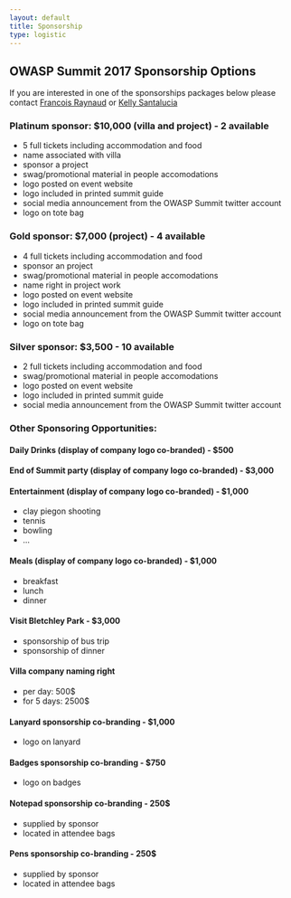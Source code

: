 ```yaml
---
layout: default
title: Sponsorship
type: logistic
---
```


## OWASP Summit 2017 Sponsorship Options

If you are interested in one of the sponsorships packages below please contact [Francois Raynaud](mailto:francois@devseccon.com) or [Kelly Santalucia](mailto:kelly.santalucia@owasp.org)

### Platinum sponsor: $10,000 (villa and project) - 2 available

- 5 full tickets including accommodation and food		
- name associated with villa
- sponsor a project
- swag/promotional material in people accomodations
- logo posted on event website
- logo included in printed summit guide
- social media announcement from the OWASP Summit twitter account
- logo on tote bag

### Gold sponsor: $7,000 (project) - 4 available

- 4 full tickets including accommodation and food
- sponsor an project
- swag/promotional material in people accomodations
- name right in project work
- logo posted on event website
- logo included in printed summit guide
- social media announcement from the OWASP Summit twitter account
- logo on tote bag

### Silver sponsor: $3,500 - 10 available

- 2 full tickets including accommodation and food
- swag/promotional material in people accomodations
- logo posted on event website
- logo included in printed summit guide
- social media announcement from the OWASP Summit twitter account

### Other Sponsoring Opportunities:

#### Daily Drinks (display of company logo co-branded) - $500 

#### End of Summit party (display of company logo co-branded) - $3,000

#### Entertainment (display of company logo co-branded) - $1,000
- clay piegon shooting
- tennis
- bowling
- ...

#### Meals (display of company logo co-branded) - $1,000
- breakfast
- lunch 
- dinner

#### Visit Bletchley Park - $3,000
- sponsorship of bus trip
- sponsorship of dinner

#### Villa company naming right
- per day: 500$
- for 5 days: 2500$

#### Lanyard sponsorship co-branding - $1,000
- logo on lanyard

#### Badges sponsorship co-branding - $750
- logo on badges
    
#### Notepad sponsorship co-branding - 250$
- supplied by sponsor
- located in attendee bags

#### Pens sponsorship co-branding - 250$
- supplied by sponsor
- located in attendee bags


